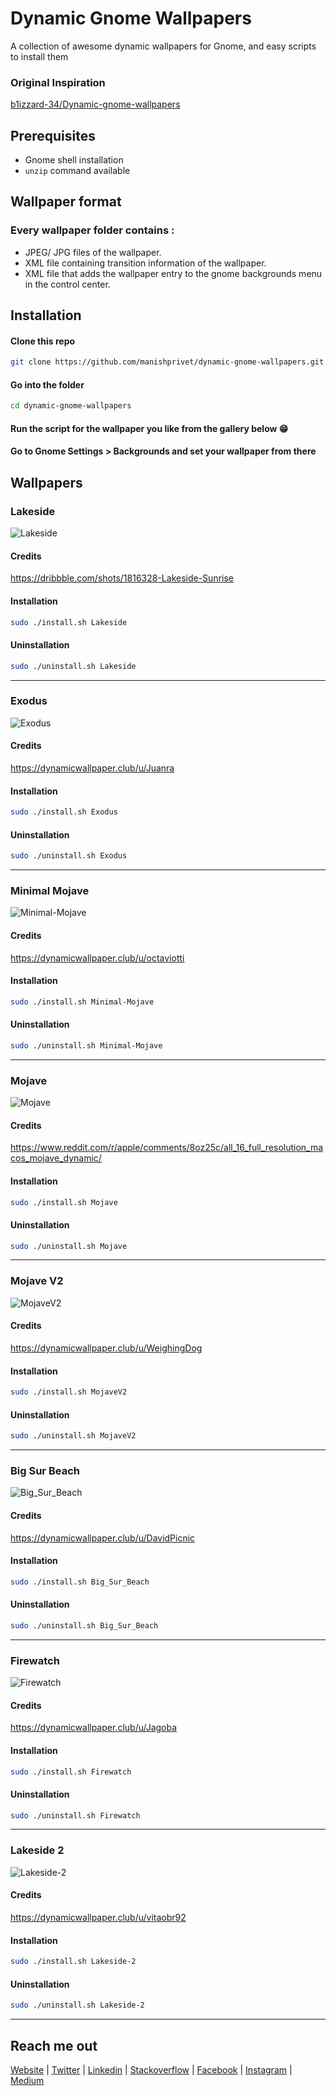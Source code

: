 # Dynamic Gnome Wallpapers

A collection of awesome dynamic wallpapers for Gnome, and easy scripts to install them

### Original Inspiration
[b1izzard-34/Dynamic-gnome-wallpapers](https://github.com/b1izzard-34/Dynamic-gnome-wallpapers)

## Prerequisites
- Gnome shell installation
- `unzip` command available

## Wallpaper format
### Every wallpaper folder contains :
- JPEG/ JPG files of the wallpaper.
- XML file containing transition information of the wallpaper.
- XML file that adds the wallpaper entry to the gnome backgrounds menu in the control center.

## Installation

#### Clone this repo

```bash
git clone https://github.com/manishprivet/dynamic-gnome-wallpapers.git
```

#### Go into the folder

```bash
cd dynamic-gnome-wallpapers
```

#### Run the script for the wallpaper you like from the gallery below 😁

#### Go to Gnome Settings > Backgrounds and set your wallpaper from there

## Wallpapers

### Lakeside

![Lakeside](https://user-images.githubusercontent.com/54291836/126888360-48c90397-49fb-44ed-af52-f793178e1f63.gif)

#### Credits

https://dribbble.com/shots/1816328-Lakeside-Sunrise

#### Installation

```bash
sudo ./install.sh Lakeside
```
#### Uninstallation

```bash
sudo ./uninstall.sh Lakeside
```
---
### Exodus

![Exodus](https://user-images.githubusercontent.com/54291836/126888357-3dfde85b-b371-4d41-9695-d569c1424a48.gif)

#### Credits
https://dynamicwallpaper.club/u/Juanra
#### Installation

```bash
sudo ./install.sh Exodus
```
#### Uninstallation

```bash
sudo ./uninstall.sh Exodus
```
---
### Minimal Mojave

![Minimal-Mojave](https://user-images.githubusercontent.com/54291836/126888359-de35b414-cc69-494b-8065-487de5f22924.gif)

#### Credits
https://dynamicwallpaper.club/u/octaviotti
#### Installation

```bash
sudo ./install.sh Minimal-Mojave
```
#### Uninstallation

```bash
sudo ./uninstall.sh Minimal-Mojave
```
---
### Mojave

![Mojave](https://user-images.githubusercontent.com/54291836/126888358-ac91b4f6-0685-4fd3-8928-db4eebc75434.gif)

#### Credits

https://www.reddit.com/r/apple/comments/8oz25c/all_16_full_resolution_macos_mojave_dynamic/

#### Installation

```bash
sudo ./install.sh Mojave
```
#### Uninstallation

```bash
sudo ./uninstall.sh Mojave
```
---
### Mojave V2

![MojaveV2](https://user-images.githubusercontent.com/54291836/126888353-e1eec7c1-f5c0-48cf-b4dd-c987e11b9b69.gif)

#### Credits

https://dynamicwallpaper.club/u/WeighingDog
#### Installation

```bash
sudo ./install.sh MojaveV2
```
#### Uninstallation

```bash
sudo ./uninstall.sh MojaveV2
```
---
### Big Sur Beach

![Big_Sur_Beach](https://user-images.githubusercontent.com/54291836/126888350-d954464c-5838-40d6-a585-5c622f1e22c8.gif)

#### Credits

https://dynamicwallpaper.club/u/DavidPicnic
#### Installation

```bash
sudo ./install.sh Big_Sur_Beach
```
#### Uninstallation

```bash
sudo ./uninstall.sh Big_Sur_Beach
```
---
### Firewatch

![Firewatch](https://user-images.githubusercontent.com/54291836/126888351-023dbd48-7a49-442b-b909-91f995ed749e.gif)


#### Credits

https://dynamicwallpaper.club/u/Jagoba

#### Installation

```bash
sudo ./install.sh Firewatch
```
#### Uninstallation

```bash
sudo ./uninstall.sh Firewatch
```
---
### Lakeside 2

![Lakeside-2](https://user-images.githubusercontent.com/54291836/126888345-10183721-0984-40c3-82bf-20c147897c6c.gif)

#### Credits
https://dynamicwallpaper.club/u/vitaobr92
#### Installation

```bash
sudo ./install.sh Lakeside-2
```
#### Uninstallation

```bash
sudo ./uninstall.sh Lakeside-2
```

---
## Reach me out

<a href="https://manishk.dev" target="blank">Website</a> |  <a href="https://twitter.com/manishprivet" target="blank">Twitter</a> |  <a href="https://linkedin.com/in/manishprivet" target="blank">Linkedin</a> |  <a href="https://stackoverflow.com/users/manishprivet" target="blank">Stackoverflow</a> |  <a href="https://fb.com/manishprivet" target="blank">Facebook</a> |  <a href="https://instagram.com/manishprivet" target="blank">Instagram</a> |  <a href="https://medium.com/@manishprivet" target="blank">Medium</a>